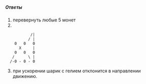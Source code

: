 ##### Ответы
1) перевернуть любые 5 монет
2) 
``` 
           /|            
          / |  
    0   0   0 
      X     |    
    0   0   0    
   /      \ |  
  /-0 - 0 - 0
```
3) при ускорении шарик с гелием отклонится в направлении движению.